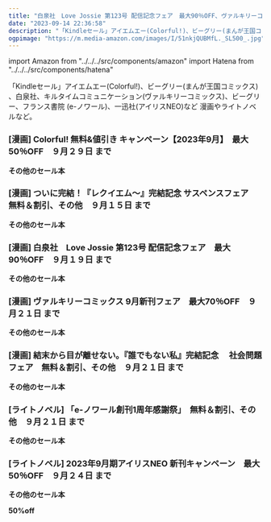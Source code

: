```yaml
---
title: "白泉社　Love Jossie 第123号 配信記念フェア　最大90％OFF、ヴァルキリーコミックス 9月新刊フェア　最大70％OFF、2023年9月期アイリスNEO 新刊キャンペーン　最大50％OFF"
date: "2023-09-14 22:36:58"
description: "「Kindleセール」アイエムエー(Colorful!)、ビーグリー(まんが王国コミックス) 、白泉社、キルタイムコミュニケーション(ヴァルキリーコミックス)、ビーグリー、フランス書院 (e-ノワール)、一迅社(アイリスNEO)など"
ogpimage: "https://m.media-amazon.com/images/I/51nkjQUBMfL._SL500_.jpg"
---
```

import Amazon from "../../../src/components/amazon"
import Hatena from "../../../src/components/hatena"

「Kindleセール」アイエムエー(Colorful!)、ビーグリー(まんが王国コミックス) 、白泉社、キルタイムコミュニケーション(ヴァルキリーコミックス)、ビーグリー、フランス書院 (e-ノワール)、一迅社(アイリスNEO)など
漫画やライトノベルなど。




### [漫画] Colorful! 無料&値引き キャンペーン【2023年9月】　最大50％OFF　９月２９日 まで

<Amazon asin="B08K8JZBFZ" />



<Amazon asin="B0BTH5DVMR" />



<Amazon asin="B0BNH44LM1" />


**その他のセール本**

<Hatena src="https://kyukyunyorituryo.github.io/kindle_sale/html/20230929s35006.html" title=""/>


### [漫画] ついに完結！『レクイエム～』完結記念 サスペンスフェア　無料＆割引、その他　９月１５日 まで

<Amazon asin="B0CDLFGDFV" />



<Amazon asin="B09MW3ZRVN" />



<Amazon asin="B01N1GQ9NS" />


**その他のセール本**

<Hatena src="https://kyukyunyorituryo.github.io/kindle_sale/html/20230915s35035.html" title=""/>


### [漫画] 白泉社　Love Jossie 第123号 配信記念フェア　最大90％OFF　９月１９日 まで

<Amazon asin="B0C7TLF7WY" />



<Amazon asin="B0BVYT55FB" />



<Amazon asin="B0BPWRTHPZ" />


**その他のセール本**

<Hatena src="https://kyukyunyorituryo.github.io/kindle_sale/html/20230919s35086.html" title=""/>


### [漫画] ヴァルキリーコミックス 9月新刊フェア　最大70％OFF　９月２１日 まで
<Amazon asin="B09YL88LX1" />


<Amazon asin="B09YKNL4LM" />


<Amazon asin="B09YLHRM5Q" />


**その他のセール本**

<Hatena src="https://kyukyunyorituryo.github.io/kindle_sale/html/20230921s35130.html" title=""/>


### [漫画] 結末から目が離せない。『誰でもない私』完結記念　 社会問題フェア　無料＆割引、その他　９月２１日 まで

<Amazon asin="B0C6XD9TF7" />


<Amazon asin="B0CDLFGGWN" />


<Amazon asin="B08VWT7YHQ" />


**その他のセール本**

<Hatena src="https://kyukyunyorituryo.github.io/kindle_sale/html/20230921s35121.html" title=""/>


### [ライトノベル] 「e-ノワール創刊1周年感謝祭」　無料＆割引、その他　９月２１日 まで

<Amazon asin="B0C2T66RSS" />


<Amazon asin="B0C2T6J6D3" />


<Amazon asin="B0C2T6LTTZ" />


**その他のセール本**

<Hatena src="https://kyukyunyorituryo.github.io/kindle_sale/html/20230921s35122.html" title=""/>


### [ライトノベル] 2023年9月期アイリスNEO 新刊キャンペーン　最大50％OFF　９月２４日 まで

<Amazon asin="B0B589WKJG" />


<Amazon asin="B09R9L4DTL" />


<Amazon asin="B08V4Z94FQ" />


**その他のセール本**

<Hatena src="https://kyukyunyorituryo.github.io/kindle_sale/html/20230924s35165.html" title=""/>


**50%off**

<Amazon asin="B09YM7B1CL" />
<Amazon asin="B07796V7W1" />



